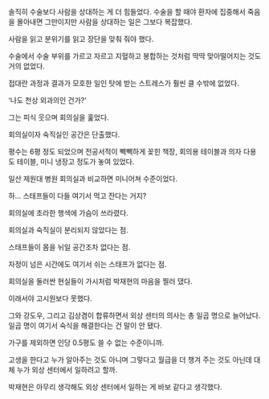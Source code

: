 솔직히 수술보다 사람을 상대하는 게 더 힘들었다. 수술을 할 때야 환자에 집중해서 죽음을 몰아내면 그만이지만 사람을 상대하는 일은 그보다 복잡했다.

사람을 읽고 분위기를 읽고 장단을 맞춰 줘야 했다.

수술에서 수술 부위를 가르고 자르고 지혈하고 봉합하는 것처럼 딱딱 맞아떨어지는 것도 거의 없었다.

접대란 과정과 결과가 모호한 일인 탓에 받는 스트레스가 훨씬 클 수밖에 없었다.

‘나도 천상 외과의인 건가?’

그는 피식 웃으며 회의실을 훑었다.

회의실이자 숙직실인 공간은 단출했다.

평수는 6평 정도 되었으며 전공서적이 빽빽하게 꽂힌 책장, 회의용 테이블과 의자 다용도 테이블, 미니 냉장고 정도가 놓여 있었다.

일산 제원대 병원 회의실과 비교하면 미니어쳐 수준이었다.

하… 스태프들이 다들 여기서 먹고 잔다는 거지?

회의실에 초라한 행색에 가슴이 쓰라렸다.

회의실과 숙직실이 분리되지 않았다는 점.

스태프들이 몸을 뉘일 공간조차 없다는 점.

자정이 넘은 시간에도 여기서 쉬는 스태프가 없다는 점.

회의실을 둘러싼 현실들이 가시처럼 박재현의 마음을 찔러 댔다.

이래서야 고시원보다 못했다.

그와 강도우, 그리고 김상겸이 합류하면서 외상 센터의 의사는 총 일곱 명으로 늘어났다. 일곱 명이 여기서 숙식을 해결한다는 건 말이 안 됐다.

가구를 제외하면 인당 0.5평도 쓸 수 없는 수준이니까.

고생을 한다고 누가 알아주는 것도 아니며 그렇다고 월급을 더 챙겨 주는 것도 아닌데 대체 누가 외상 센터에서 일하려고 할까.

박재현은 아무리 생각해도 외상 센터에서 일하는 게 바보 같다고 생각했다.